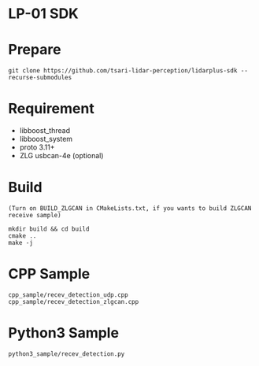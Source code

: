 # LP-01 SDK

# Prepare
```shell
git clone https://github.com/tsari-lidar-perception/lidarplus-sdk --recurse-submodules
```

# Requirement
* libboost_thread
* libboost_system
* proto 3.11+
* ZLG usbcan-4e (optional)

# Build
```shell
(Turn on BUILD_ZLGCAN in CMakeLists.txt, if you wants to build ZLGCAN receive sample)

mkdir build && cd build
cmake ..
make -j
```

# CPP Sample
```shell
cpp_sample/recev_detection_udp.cpp
cpp_sample/recev_detection_zlgcan.cpp
```

# Python3 Sample
```shell
python3_sample/recev_detection.py
```
